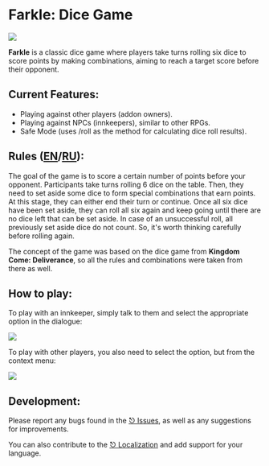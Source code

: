 # Farkle: Dice Game

![](https://i.imgur.com/gqv1K6z.jpeg)

**Farkle** is a classic dice game where players take turns rolling six dice to score points by making combinations, aiming to reach a target score before their opponent.  

## **Current Features:**
- Playing against other players (addon owners).  
- Playing against NPCs (innkeepers), similar to other RPGs.  
- Safe Mode (uses /roll as the method for calculating dice roll results).

## **Rules ([EN](https://kingdom-come-deliverance.fandom.com/wiki/Dice)/[RU](https://tinyurl.com/bdheky4n)):**

The goal of the game is to score a certain number of points before your opponent. Participants take turns rolling 6 dice on the table. Then, they need to set aside some dice to form special combinations that earn points. At this stage, they can either end their turn or continue. Once all six dice have been set aside, they can roll all six again and keep going until there are no dice left that can be set aside. In case of an unsuccessful roll, all previously set aside dice do not count. So, it's worth thinking carefully before rolling again.  
  
The concept of the game was based on the dice game from **Kingdom Come: Deliverance**, so all the rules and combinations were taken from there as well.  
  

## **How to play:**

To play with an innkeeper, simply talk to them and select the appropriate option in the dialogue:

![](https://i.imgur.com/LSgaJbA.png)

To play with other players, you also need to select the option, but from the context menu:

![](https://i.imgur.com/yHtWaac.png)  
  
## **Development:**

Please report any bugs found in the [⎋ Issues](https://legacy.curseforge.com/wow/addons/farkle/issues), as well as any suggestions for improvements.

You can also contribute to the [⎋ Localization](https://legacy.curseforge.com/wow/addons/farkle/localization) and add support for your language.
